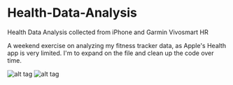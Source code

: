 # Health-Data-Analysis
Health Data Analysis collected from iPhone and Garmin Vivosmart HR

A weekend exercise on analyzing my fitness tracker data, as Apple's Health app is very limited.
I'm to expand on the file and clean up the code over time.


![alt tag](https://static.garmincdn.com/en/products/010-01955-00/g/cf-lg.jpg)
![alt tag](http://sellbuyswapfree.com.au/wp-content/uploads/2016/05/229185.jpg)
